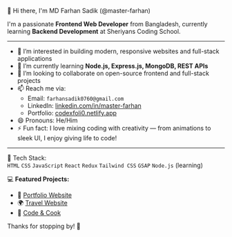 👋 Hi there, I'm MD Farhan Sadik (@master-farhan)

I'm a passionate **Frontend Web Developer** from Bangladesh, currently learning **Backend Development** at Sheriyans Coding School.

---

- 👀 I’m interested in building modern, responsive websites and full-stack applications  
- 🌱 I’m currently learning **Node.js, Express.js, MongoDB, REST APIs**
- 💞️ I’m looking to collaborate on open-source frontend and full-stack projects  
- 📫 Reach me via:  
  - Email: `farhansadik0760@gmail.com`  
  - LinkedIn: [linkedin.com/in/master-farhan](https://www.linkedin.com/in/md-farhan-sadik-467340316/)  
  - Portfolio: [codexfoli0.netlify.app](https://codexfoli0.netlify.app)
- 😄 Pronouns: He/Him  
- ⚡ Fun fact: I love mixing coding with creativity — from animations to sleek UI, I enjoy giving life to code!

---

🔧 Tech Stack:  
`HTML` `CSS` `JavaScript` `React` `Redux` `Tailwind CSS` `GSAP` `Node.js` (learning)

💻 **Featured Projects:**  
- 🔗 [Portfolio Website](https://codexfoli0.netlify.app)  
- 🌍 [Travel Website](https://gilded-brioche-a08578.netlify.app)  
- 🍳 [Code & Cook](https://master-farhan.github.io/recipe/)

Thanks for stopping by! 🚀
